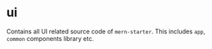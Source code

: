 # ui

Contains all UI related source code of `mern-starter`. This includes `app`, `common` components library etc.

